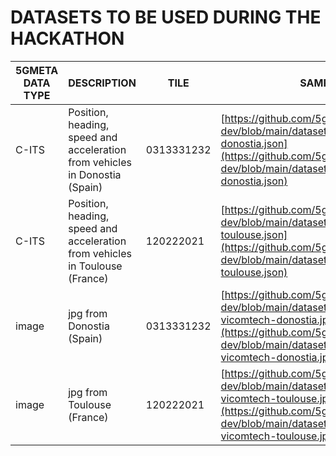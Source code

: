 # DATASETS TO BE USED DURING THE HACKATHON

|  5GMETA DATA TYPE       |DESCRIPTION                          |TILE                         |SAMPLE                         |
|----------------|-------------------------------|-----------------------------|-----------------------------|
| C-ITS | Position, heading, speed and acceleration from vehicles  in Donostia (Spain)    |0313331232            | [https://github.com/5gmetadmin/5gmeta-dev/blob/main/datasets/cits-vicomtech-donostia.json](https://github.com/5gmetadmin/5gmeta-dev/blob/main/datasets/cits-vicomtech-donostia.json) |
| C-ITS | Position, heading, speed and acceleration from vehicles  in Toulouse (France)    |120222021            | [https://github.com/5gmetadmin/5gmeta-dev/blob/main/datasets/cits-vicomtech-toulouse.json](https://github.com/5gmetadmin/5gmeta-dev/blob/main/datasets/cits-vicomtech-toulouse.json)|
|image          |jpg from   Donostia (Spain)          |0313331232            |[https://github.com/5gmetadmin/5gmeta-dev/blob/main/datasets/image-sample-vicomtech-donostia.jpg](https://github.com/5gmetadmin/5gmeta-dev/blob/main/datasets/image-sample-vicomtech-donostia.jpg) |
|image          |jpg from   Toulouse (France)          |120222021            | [https://github.com/5gmetadmin/5gmeta-dev/blob/main/datasets/image-sample-vicomtech-toulouse.jpg](https://github.com/5gmetadmin/5gmeta-dev/blob/main/datasets/image-sample-vicomtech-toulouse.jpg)|

